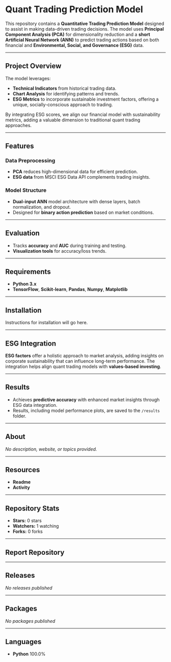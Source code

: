 # Quant Trading Prediction Model

This repository contains a **Quantitative Trading Prediction Model** designed to assist in making data-driven trading decisions. The model uses **Principal Component Analysis (PCA)** for dimensionality reduction and a **short Artificial Neural Network (ANN)** to predict trading actions based on both financial and **Environmental, Social, and Governance (ESG)** data.

---

## Project Overview

The model leverages:

- **Technical Indicators** from historical trading data.
- **Chart Analysis** for identifying patterns and trends.
- **ESG Metrics** to incorporate sustainable investment factors, offering a unique, socially-conscious approach to trading.

By integrating ESG scores, we align our financial model with sustainability metrics, adding a valuable dimension to traditional quant trading approaches.

---

## Features

### Data Preprocessing
- **PCA** reduces high-dimensional data for efficient prediction.
- **ESG data** from MSCI ESG Data API complements trading insights.

### Model Structure
- **Dual-input ANN** model architecture with dense layers, batch normalization, and dropout.
- Designed for **binary action prediction** based on market conditions.

---

## Evaluation
- Tracks **accuracy** and **AUC** during training and testing.
- **Visualization tools** for accuracy/loss trends.

---

## Requirements
- **Python 3.x**
- **TensorFlow**, **Scikit-learn**, **Pandas**, **Numpy**, **Matplotlib**

---

## Installation

Instructions for installation will go here.

---

## ESG Integration

**ESG factors** offer a holistic approach to market analysis, adding insights on corporate sustainability that can influence long-term performance. The integration helps align quant trading models with **values-based investing**.

---

## Results

- Achieves **predictive accuracy** with enhanced market insights through ESG data integration.
- Results, including model performance plots, are saved to the `/results` folder.

---

## About

_No description, website, or topics provided._

---

## Resources

- **Readme**
- **Activity**

---

## Repository Stats

- **Stars:** 0 stars
- **Watchers:** 1 watching
- **Forks:** 0 forks

---

## Report Repository

---

## Releases
_No releases published_

---

## Packages
_No packages published_

---

## Languages
- **Python** 100.0%

